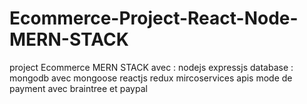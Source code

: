 # Ecommerce-Project-React-Node-MERN-STACK
project Ecommerce MERN STACK avec :
nodejs
expressjs
database : mongodb avec mongoose
reactjs
redux
mircoservices apis
mode de payment avec braintree et paypal

